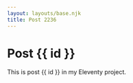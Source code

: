 ```yaml
---
layout: layouts/base.njk
title: Post 2236
---
```


# Post {{ id }}

This is post {{ id }} in my Eleventy project.
